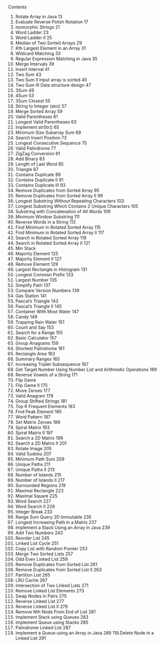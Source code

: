 <br>Contents</br>
1. Rotate Array in Java 13
2. Evaluate Reverse Polish Notation 17
3. Isomorphic Strings 21
4. Word Ladder 23
5. Word Ladder II 25
6. Median of Two Sorted Arrays 29
7. Kth Largest Element in an Array 31
8. Wildcard Matching 33
9. Regular Expression Matching in Java 35
10. Merge Intervals 39
11. Insert Interval 41
12. Two Sum 43
13. Two Sum II Input array is sorted 45
14. Two Sum III Data structure design 47
15. 3Sum 49
16. 4Sum 53
17. 3Sum Closest 55
18. String to Integer (atoi) 57
19. Merge Sorted Array 59
20. Valid Parentheses 61
21. Longest Valid Parentheses 63
22. Implement strStr() 65
23. Minimum Size Subarray Sum 69
24. Search Insert Position 73
25. Longest Consecutive Sequence 75
26. Valid Palindrome 77
27. ZigZag Conversion 81
28. Add Binary 83
29. Length of Last Word 85
30. Triangle 87
31. Contains Duplicate 89
32. Contains Duplicate II 91
33. Contains Duplicate III 93
34. Remove Duplicates from Sorted Array 95
35. Remove Duplicates from Sorted Array II 99
36. Longest Substring Without Repeating Characters 103
37. Longest Substring Which Contains 2 Unique Characters 105
38. Substring with Concatenation of All Words 109
39. Minimum Window Substring 111
40. Reverse Words in a String 113
41. Find Minimum in Rotated Sorted Array 115
42. Find Minimum in Rotated Sorted Array II 117
43. Search in Rotated Sorted Array 119
44. Search in Rotated Sorted Array II 121
45. Min Stack
46. Majority Element 125
47. Majority Element II 127
48. Remove Element 129
49. Largest Rectangle in Histogram 131
50. Longest Common Prefix 133
51. Largest Number 135
52. Simplify Path 137
53. Compare Version Numbers 139
54. Gas Station 141
55. Pascal’s Triangle 143
56. Pascal’s Triangle II 145
57. Container With Most Water 147
58. Candy 149
59. Trapping Rain Water 151
60. Count and Say 153
61. Search for a Range 155
62. Basic Calculator 157
63. Group Anagrams 159
64. Shortest Palindrome 161
65. Rectangle Area 163
66. Summary Ranges 165
67. Increasing Triplet Subsequence 167
68. Get Target Number Using Number List and Arithmetic Operations 169
69. Reverse Vowels of a String 171
70. Flip Game
71. Flip Game II 175
72. Move Zeroes 177
73. Valid Anagram 179
74. Group Shifted Strings 181
75. Top K Frequent Elements 183
76. Find Peak Element 185
77. Word Pattern 187
78. Set Matrix Zeroes 189
79. Spiral Matrix 193
80. Spiral Matrix II 197
81. Search a 2D Matrix 199
82. Search a 2D Matrix II 201
83. Rotate Image 205
84. Valid Sudoku 207
85. Minimum Path Sum 209
86. Unique Paths 211
87. Unique Paths II 213
88. Number of Islands 215
89. Number of Islands II 217
90. Surrounded Regions 219
91. Maximal Rectangle 223
92. Maximal Square 225
93. Word Search 227
94. Word Search II 229
95. Integer Break 233
96. Range Sum Query 2D Immutable 235
97. Longest Increasing Path in a Matrix 237
98. Implement a Stack Using an Array in Java 239
99. Add Two Numbers 243
100. Reorder List 245
101. Linked List Cycle 251
102. Copy List with Random Pointer 253
103. Merge Two Sorted Lists 257
104. Odd Even Linked List 259
105. Remove Duplicates from Sorted List 261
106. Remove Duplicates from Sorted List II 263
107. Partition List 265
108. LRU Cache 267
109. Intersection of Two Linked Lists 271
110. Remove Linked List Elements 273
111. Swap Nodes in Pairs 275
112. Reverse Linked List 277
113. Reverse Linked List II 279
114. Remove Nth Node From End of List 281
115. Implement Stack using Queues 283
116. Implement Queue using Stacks 285
117. Palindrome Linked List 287
118. Implement a Queue using an Array in Java 289
119.Delete Node in a Linked List 291
